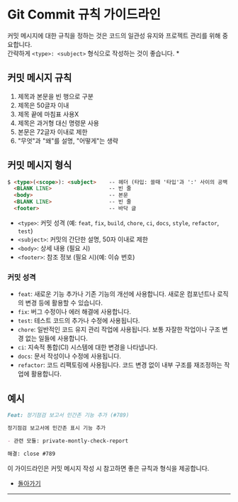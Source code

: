 # Git Commit 규칙 가이드라인

커밋 메시지에 대한 규칙을 정하는 것은 코드의 일관성 유지와 프로젝트 관리를 위해 중요합니다.  
간략하게 `<type>: <subject>` 형식으로 작성하는 것이 좋습니다. *

## 커밋 메시지 규칙

1. 제목과 본문을 빈 행으로 구분
2. 제목은 50글자 이내
3. 제목 끝에 마침표 사용X
4. 제목은 과거형 대신 명령문 사용
5. 본문은 72글자 이내로 제한
6. "무엇"과 "왜"를 설명, "어떻게"는 생략

## 커밋 메시지 형식

```md
$ <type>(<scope>): <subject>    -- 헤더 (타입: 쓸때 '타입'과 ':' 사이의 공백 조심)
  <BLANK LINE>                  -- 빈 줄
  <body>                        -- 본문
  <BLANK LINE>                  -- 빈 줄
  <footer>                      -- 바닥 글
```

- `<type>`: 커밋 성격 (예: `feat`, `fix`, `build`, `chore`, `ci`, `docs`, `style`, `refactor`, `test`)
- `<subject>`: 커밋의 간단한 설명, 50자 이내로 제한
- `<body>`: 상세 내용 (필요 시)
- `<footer>`: 참조 정보 (필요 시)(예: 이슈 번호)

### 커밋 성격

- `feat`: 새로운 기능 추가나 기존 기능의 개선에 사용합니다. 새로운 컴포넌트나 로직의 변경 등에 활용할 수 있습니다.
- `fix`: 버그 수정이나 에러 해결에 사용합니다.
- `test`: 테스트 코드의 추가나 수정에 사용됩니다.
- `chore`: 일반적인 코드 유지 관리 작업에 사용됩니다. 보통 자잘한 작업이나 구조 변경 없는 일들에 사용합니다.
- `ci`: 지속적 통합(CI) 시스템에 대한 변경을 나타냅니다.
- `docs`: 문서 작성이나 수정에 사용됩니다.
- `refactor`: 코드 리팩토링에 사용됩니다. 코드 변경 없이 내부 구조를 재조정하는 작업에 활용합니다.

## 예시

```md
Feat: 정기점검 보고서 민간존 기능 추가 (#789)

정기점검 보고서에 민간존 표시 기능 추가

- 관련 모듈: private-montly-check-report

해결: close #789
```

이 가이드라인은 커밋 메시지 작성 시 참고하면 좋은 규칙과 형식을 제공합니다.

- [돌아가기](../README.md)

---
